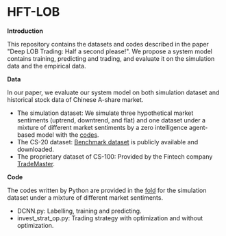 # HFT-LOB

**Introduction**

This repository contains the datasets and codes described in the paper "Deep LOB Trading: Half a second please!". We propose a system model contains training, predicting and trading, and evaluate it on the simulation data and the empirical data.

**Data**

In our paper, we evaluate our system model on both simulation dataset and historical stock data of Chinese A-share market.

- The simulation dataset: We simulate three hypothetical market sentiments (uptrend, downtrend, and flat) and one dataset under a mixture of different market sentiments by a zero intelligence agent-based model with the [codes](https://github.com/JackBenny39/pyziabm).
- The CS-20 dataset: [Benchmark dataset](https://github.com/hkgsas/LOB) is publicly available and downloaded.
- The proprietary dataset of CS-100: Provided by the Fintech company [TradeMaster](https://www.trademastertech.com).

**Code**

The codes written by Python are provided in the [fold](Code) for the simulation dataset under a mixture of different market sentiments.

- DCNN.py: Labelling, training and predicting.
- invest_strat_op.py: Trading strategy with optimization and without optimization.
